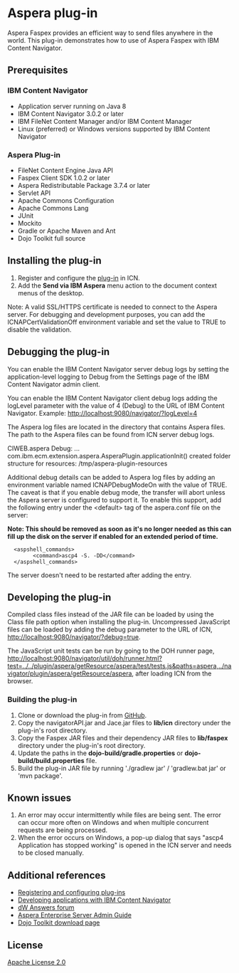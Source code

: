 # Aspera plug-in

Aspera Faspex provides an efficient way to send files anywhere in the world.
This plug-in demonstrates how to use of Aspera Faspex with IBM Content Navigator.

## Prerequisites

### IBM Content Navigator

* Application server running on Java 8
* IBM Content Navigator 3.0.2 or later
* IBM FileNet Content Manager and/or IBM Content Manager
* Linux (preferred) or Windows versions supported by IBM Content Navigator

### Aspera Plug-in

* FileNet Content Engine Java API
* Faspex Client SDK 1.0.2 or later
* Aspera Redistributable Package 3.7.4 or later
* Servlet API
* Apache Commons Configuration
* Apache Commons Lang
* JUnit
* Mockito
* Gradle or Apache Maven and Ant
* Dojo Toolkit full source

## Installing the plug-in

1. Register and configure the [plug-in](https://github.com/ibm-ecm/ibm-navigator-aspera-sample/blob/master/aspera-plugin-3.0.2-sample-1.0.jar) in ICN.
2. Add the **Send via IBM Aspera** menu action to the document context menus of the desktop.

Note: A valid SSL/HTTPS certificate is needed to connect to the Aspera server. For debugging and development purposes, you can add the ICNAPCertValidationOff  environment variable and set the value to TRUE to disable the validation.

## Debugging the plug-in

You can enable the IBM Content Navigator server debug logs by setting the application-level logging to Debug from the Settings page of the IBM Content Navigator admin client.

You can enable the IBM Content Navigator client debug logs adding the logLevel parameter with the value of 4 (Debug) to the URL of IBM Content Navigator. Example: [http://localhost:9080/navigator/?logLevel=4](http://localhost:9080/navigator/?logLevel=4)

The Aspera log files are located in the directory that contains Aspera files. The path to the Aspera files can be found from ICN server debug logs.

CIWEB.aspera Debug: ... com.ibm.ecm.extension.aspera.AsperaPlugin.applicationInit() created folder structure for resources: /tmp/aspera-plugin-resources

Additional debug details can be added to Aspera log files by adding an environment variable named ICNAPDebugModeOn with the value of TRUE.
The caveat is that if you enable debug mode, the transfer will abort unless the Aspera server is configured to support it. To enable this support, add the following entry under the \<default\> tag of the aspera.conf file on the server:

**Note: This should be removed as soon as it's no longer needed as this can fill up the disk on the server if enabled for an extended period of time.**

      <aspshell_commands>
            <command>ascp4 -S. -DD</command>
      </aspshell_commands>

The server doesn't need to be restarted after adding the entry.

## Developing the plug-in

Compiled class files instead of the JAR file can be loaded by using the Class file path option when installing the plug-in.
Uncompressed JavaScript files can be loaded by adding the debug parameter to the URL of ICN, [http://localhost:9080/navigator/?debug=true](http://localhost:9080/navigator/?debug=true).

The JavaScript unit tests can be run by going to the DOH runner page, [http://localhost:9080/navigator/util/doh/runner.html?test=../../plugin/aspera/getResource/aspera/test/tests.js&paths=aspera,../navigator/plugin/aspera/getResource/aspera](http://localhost:9080/navigator/util/doh/runner.html?test=../../plugin/aspera/getResource/aspera/test/tests.js&paths=aspera,../navigator/plugin/aspera/getResource/aspera), after loading ICN from the browser.

### Building the plug-in

1. Clone or download the plug-in from [GitHub](https://github.com/ibm-ecm/ibm-navigator-aspera-sample).
2. Copy the navigatorAPI.jar and Jace.jar files to **lib/icn** directory under the plug-in's root directory.
3. Copy the Faspex JAR files and their dependency JAR files to **lib/faspex** directory under the plug-in's root directory.
4. Update the paths in the **dojo-build/gradle.properties** or **dojo-build/build.properties** file.
5. Build the plug-in JAR file by running './gradlew jar' / 'gradlew.bat jar' or 'mvn package'.

## Known issues

1. An error may occur intermittently while files are being sent. The error can occur more often on Windows and when multiple concurrent requests are being processed.
2. When the error occurs on Windows, a pop-up dialog that says "ascp4 Application has stopped working" is opened in the ICN server and needs to be closed manually.

## Additional references

* [Registering and configuring plug-ins](https://www.ibm.com/support/knowledgecenter/SSEUEX_3.0.2/com.ibm.installingeuc.doc/eucco012.htm)
* [Developing applications with IBM Content Navigator](https://www.ibm.com/support/knowledgecenter/SSEUEX_3.0.2/com.ibm.developingeuc.doc/eucdi000.htm)
* [dW Answers forum](https://developer.ibm.com/answers/topics/icn/)
* [Aspera Enterprise Server Admin Guide](https://download.asperasoft.com/download/docs/entsrv/3.7.4/es_admin_win/webhelp/index.html)
* [Dojo Toolkit download page](https://dojotoolkit.org/download/)

## License

[Apache License 2.0](https://github.com/ibm-ecm/ibm-navigator-aspera-sample/blob/master/LICENSE)


